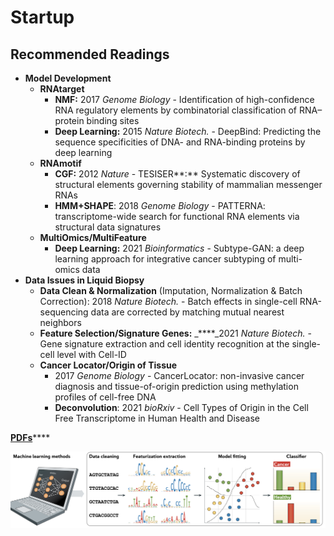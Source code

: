 # Startup

## **Recommended Readings**

* **Model Development**
  * **RNAtarget** 
    * **NMF:** 2017 _Genome Biology_ - Identification of high-confidence RNA regulatory elements by combinatorial classification of RNA–protein binding sites
    * **Deep Learning:** 2015 _Nature Biotech._ - DeepBind: Predicting the sequence specificities of DNA- and RNA-binding proteins by deep learning
  * **RNAmotif** 
    * **CGF:** 2012 _Nature_  - TESISER**:** Systematic discovery of structural elements governing stability of mammalian messenger RNAs
    * **HMM+SHAPE**: 2018 _Genome Biology_ - PATTERNA: transcriptome-wide search for functional RNA elements via structural data signatures
  * **MultiOmics/MultiFeature**
    * **Deep Learning:** 2021 _Bioinformatics_ - Subtype-GAN: a deep learning approach for integrative cancer subtyping of multi-omics data
* **Data Issues in Liquid Biopsy**
  * **Data Clean & Normalization** \(Imputation, Normalization & Batch Correction\): 2018 _Nature Biotech._ - Batch effects in single-cell RNA-sequencing data are corrected by matching mutual nearest neighbors
  * **Feature Selection/Signature Genes:** _****_2021 _Nature Biotech._ - Gene signature extraction and cell identity recognition at the single-cell level with Cell-ID
  * **Cancer Locator/Origin of Tissue** 
    * 2017 _Genome Biology_ - CancerLocator: non-invasive cancer diagnosis and tissue-of-origin prediction using methylation profiles of cell-free DNA
    * **Deconvolution**: 2021 _bioRxiv_ - Cell Types of Origin in the Cell Free Transcriptome in Human Health and Disease

[**PDFs**](https://cloud.tsinghua.edu.cn/d/928f3f4a8c8d4ab8b8ad/?p=%2F0.%20Startup%2FAI%20%26%20Machine%20Learning&mode=list)\*\*\*\*

![](../../.gitbook/assets/machine-learning-steps.png)



